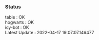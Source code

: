 ### Status


table : OK  
hogwarts : OK  
icy-bot : OK  
Latest Update : 2022-04-17 19:07:07.146477
